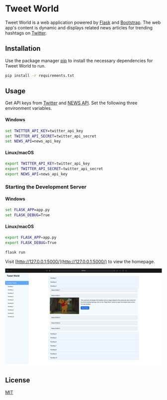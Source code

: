 # Tweet World

Tweet World is a web application powered by [Flask](https://flask.palletsprojects.com/en/1.1.x/) and [Bootstrap](https://getbootstrap.com/docs/3.4/css/). The web app's content is dynamic and displays related news articles for trending hashtags on [Twitter](https://twitter.com).

## Installation

Use the package manager [pip](https://pip.pypa.io/en/stable/) to install the necessary dependencies for Tweet World to run.

```bash
pip install -r requirements.txt
```

## Usage
Get API keys from [Twitter](https://twitter.com) and [NEWS API](https://newsapi.org). Set the following three environment variables.

#### Windows
```cmd
set TWITTER_API_KEY=twitter_api_key
set TWITTER_API_SECRET=twitter_api_secret
set NEWS_API=news_api_key
```

#### Linux/macOS
```bash
export TWITTER_API_KEY=twitter_api_key
export TWITTER_API_SECRET=twitter_api_secret
export NEWS_API=news_api_key
```

### Starting the Development Server

#### Windows
```cmd
set FLASK_APP=app.py
set FLASK_DEBUG=True
```

#### Linux/macOS
```bash
export FLASK_APP=app.py
export FLASK_DEBUG=True
```

```shell
flask run
```

Visit [http://127.0.0.1:5000/](http://127.0.0.1:5000/) to view the homepage.

![Alt text](homepage.png "Tweet World Home Page, Contents have been edited to be self explanatory")

## License
[MIT](https://choosealicense.com/licenses/mit/)